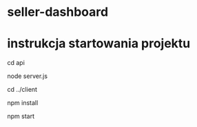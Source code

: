 # seller-dashboard

# instrukcja startowania projektu

cd api

node server.js

cd ../client

npm install

npm start
